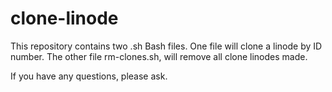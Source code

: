 # clone-linode

This repository contains two .sh Bash files. One file will clone a linode by ID number. The other file rm-clones.sh, will remove all clone linodes made.

If you have any questions, please ask.